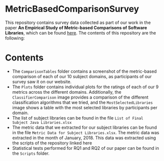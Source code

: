 # MetricBasedComparisonSurvey

This repository contains survey data collected as part of our work in the paper **An Empirical Study of Metric-based Comparisons of Software Libraries**, which can be found [here](https://dl.dropboxusercontent.com/s/v5hdbnywsycvt1q/LopezDeLaMoraPROMISE18.pdf). The contents of this repository are the following:

# Contents
- The `ComparisonTables` folder contains a screenshot of the metric-based comparison of each of our 10 subject domains, as participants of our survey saw it on our website.
- The `Plots` folder contains individual plots for the ratings of each of our 9 metrics across the different domains. Additionally, the `ClassifierComparison` image provides a comparison of the different classification algorithms that we tried, and the `MostSelectedLibraries` image shows a table with the most selected libraries by participants per domain.
- The list of subject libraries can be found in the file `List of Final Subject Java Libraries.xlsx`
- The metric data that we extracted for our subject libraries can be found in the file `Metric Data for Subject Libraries.xlsx`. The metric data was extracted in the month of January, 2018. This data was extracted using the scripts of the repository linked here
- Statistical tests performed for RQ1 and RQ2 of our paper can be found in the `Scripts` folder.
